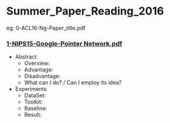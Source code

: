 # Summer_Paper_Reading_2016
eg: 0-ACL16-Ng-Paper_title.pdf


### [1-NIPS15-Google-Pointer Network.pdf](http://papers.nips.cc/paper/5866-pointer-networks.pdf)
- Abstract
  - Overview:
  - Advantage:
  - Disadvantage:
  - What can I do? / Can I employ its idea?
- Experiments
  - DataSet:
  - Toolkit:
  - Baseline:
  - Result:


